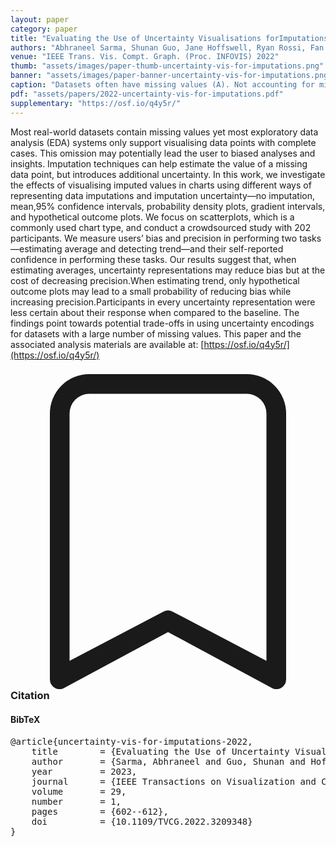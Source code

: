 ```yaml
---
layout: paper
category: paper
title: "Evaluating the Use of Uncertainty Visualisations forImputations of Data Missing At Random in Scatterplots"
authors: "Abhraneel Sarma, Shunan Guo, Jane Hoffswell, Ryan Rossi, Fan Du, Eunyee Koh, and Matthew Kay"
venue: "IEEE Trans. Vis. Compt. Graph. (Proc. INFOVIS) 2022"
thumb: "assets/images/paper-thumb-uncertainty-vis-for-imputations.png"
banner: "assets/images/paper-banner-uncertainty-vis-for-imputations.png"
caption: "Datasets often have missing values (A). Not accounting for missing values in data can often lead to incorrect conclusions when performing common visualisation tasks such as mean or trend estimation (B). We can use various statistical methods to impute estimates for the missing values in the data, which may provide the necessary information required for correct inference (C). We use six different visual representations to present imputation and associated uncertainty information in charts (D), and measure how analysts may perform in mean or trend estimation tasks (E)"
pdf: "assets/papers/2022-uncertainty-vis-for-imputations.pdf"
supplementary: "https://osf.io/q4y5r/"
---
```


<!-- abstract -->

Most real-world datasets contain missing values yet most exploratory data analysis (EDA) systems only support visualising data points with complete cases. This omission may potentially lead the user to biased analyses and insights. Imputation techniques can help estimate the value of a missing data point, but introduces additional uncertainty. In this work, we investigate the effects of visualising imputed values in charts using different ways of representing data imputations and imputation uncertainty—no imputation, mean,95% confidence intervals, probability density plots, gradient intervals, and hypothetical outcome plots. We focus on scatterplots, which is a commonly used chart type, and conduct a crowdsourced study with 202 participants. We measure users’ bias and precision in performing two tasks—estimating average and detecting trend—and their self-reported confidence in performing these tasks. Our results suggest that, when estimating averages, uncertainty representations may reduce bias but at the cost of decreasing precision.When estimating trend, only hypothetical outcome plots may lead to a small probability of reducing bias while increasing precision.Participants in every uncertainty representation were less certain about their response when compared to the baseline. The findings point towards potential trade-offs in using uncertainty encodings for datasets with a large number of missing values. This paper and the associated analysis materials are available at: [https://osf.io/q4y5r/](https://osf.io/q4y5r/)

<h3><svg xmlns="http://www.w3.org/2000/svg" fill="currentColor" class="bi bi-bookmark" viewBox="0 0 16 16">
  <path d="M2 2a2 2 0 0 1 2-2h8a2 2 0 0 1 2 2v13.5a.5.5 0 0 1-.777.416L8 13.101l-5.223 2.815A.5.5 0 0 1 2 15.5V2zm2-1a1 1 0 0 0-1 1v12.566l4.723-2.482a.5.5 0 0 1 .554 0L13 14.566V2a1 1 0 0 0-1-1H4z"/>
</svg> Citation</h3>
<div class="bibtex">
<!-- bibtex -->
<h4>BibTeX</h4>
<pre>
@article{uncertainty-vis-for-imputations-2022,
	title        = {Evaluating the Use of Uncertainty Visualisations for Imputations of Data Missing At Random in Scatterplots},
	author       = {Sarma, Abhraneel and Guo, Shunan and Hoffswell, Jane and Rossi, Ryan and Du, Fan and Koh, Eunyee and Kay, Matthew},
	year         = 2023,
	journal      = {IEEE Transactions on Visualization and Computer Graphics},
	volume       = 29,
	number       = 1,
	pages        = {602--612},
	doi          = {10.1109/TVCG.2022.3209348}
}
</pre>
</div>
